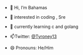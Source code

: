 - 👋 Hi, I’m Bahamas
- 👀 interested in coding , Sre
- 🌱 currently learning c and golang

- 📫Twitter: [@Tyroney13](https://twitter.com/Tyroney13)
- 😄 Pronouns: He/Him


<!---
bahamas0x00/bahamas0x00 is a ✨ special ✨ repository because its `README.md` (this file) appears on your GitHub profile.
You can click the Preview link to take a look at your changes.
--->
